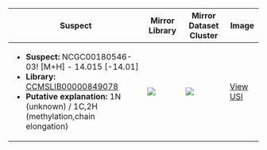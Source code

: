 | Suspect | Mirror Library | Mirror Dataset Cluster | Image |
| --- | --- | --- | --- |
| <ul><li><b>Suspect:</b> NCGC00180546-03! [M+H] -  14.015 [-14.01]</li><li><b>Library:</b> [CCMSLIB00000849078](https://gnps.ucsd.edu/ProteoSAFe/gnpslibraryspectrum.jsp?SpectrumID=CCMSLIB00000849078)</li><li><b>Putative explanation:</b> 1N (unknown) / 1C,2H (methylation,chain elongation)</li></ul> | ![](https://metabolomics-usi.ucsd.edu/svg/mirror?usi1=mzspec:MSV000080492:C3_RC3_01_2746.mzML:scan:310&usi2=mzspec:GNPSLIBRARY:CCMSLIB00000849078&mz_min=50&mz_max=500) | ![](https://metabolomics-usi.ucsd.edu/svg/mirror?usi1=mzspec:MSV000080492:C3_RC3_01_2746.mzML:scan:310&usi2=mzspec:MSV000084314:MSV000080492.mgf:scan:87980&mz_min=50&mz_max=500) | [View USI](https://metabolomics-usi.ucsd.edu/svg/?usi=mzspec:MSV000080492:C3_RC3_01_2746.mzML:scan:310&mz_min=50&mz_max=500)| 